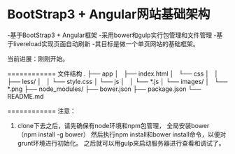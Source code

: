 BootStrap3 + Angular网站基础架构
============
-基于BootStrap3 + Angular框架
-采用bower和gulp实行包管理和文件管理
-基于livereload实现页面自动刷新
-其目标是做一个单页网站的基础框架。

当前进展：刚刚开始。

============
文件结构
    .
    ├── app
    │   ├── index.html
    │   └── css
    │   │   ├── less/
    │   │   └── style.css
    │   └── js
    │   │   └── *.js
    │   └── images/
    │       └── *.png
    ├── node_modules/
    ├── bower.json
    ├── package.json
    └── README.md

============
注意：

1. clone下去之后，请先确保有node环境和npm包管理，
   全局安装bower（npm install -g bower）
   然后执行npm install和bower install命令，以便对grunt环境进行初始化。
   之后就可以用gulp来启动服务器进行查看和调试了。
   

